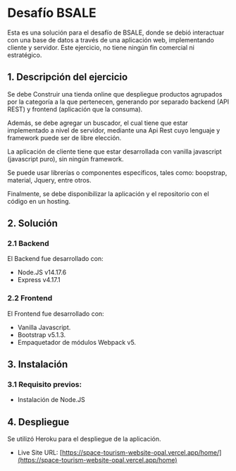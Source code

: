 # Desafío BSALE

Esta es una solución para el desafío de BSALE, donde se debió interactuar con una base de datos a través de una aplicación web, implementando cliente y servidor.
Este ejercicio, no tiene ningún fin comercial ni estratégico.

## 1. Descripción del ejercicio
Se debe Construir una tienda online que despliegue productos agrupados por la categoría a la que pertenecen, generando por separado backend (API REST) y frontend
(aplicación que la consuma).

Además, se debe agregar un buscador, el cual tiene que estar implementado a nivel de servidor, mediante una Api Rest cuyo lenguaje y framework puede ser de libre 
elección.

La aplicación de cliente tiene que estar desarrollada con vanilla javascript (javascript puro), sin ningún framework. 

Se puede usar librerías o componentes específicos, tales como: boopstrap, material, Jquery, entre otros.

Finalmente, se debe disponibilizar la aplicación y el repositorio con el código en un hosting.


## 2. Solución

### 2.1 Backend
El Backend fue desarrollado con:
- Node.JS v14.17.6
- Express v4.17.1

### 2.2 Frontend
El Frontend fue desarrollado con:
- Vanilla Javascript.
- Bootstrap v5.1.3.
- Empaquetador de módulos Webpack v5.

## 3. Instalación

### 3.1 Requisito previos:
- Instalación de Node.JS

## 4. Despliegue
Se utilizó Heroku para el despliegue de la aplicación.
- Live Site URL: [https://space-tourism-website-opal.vercel.app/home/](https://space-tourism-website-opal.vercel.app/home)
